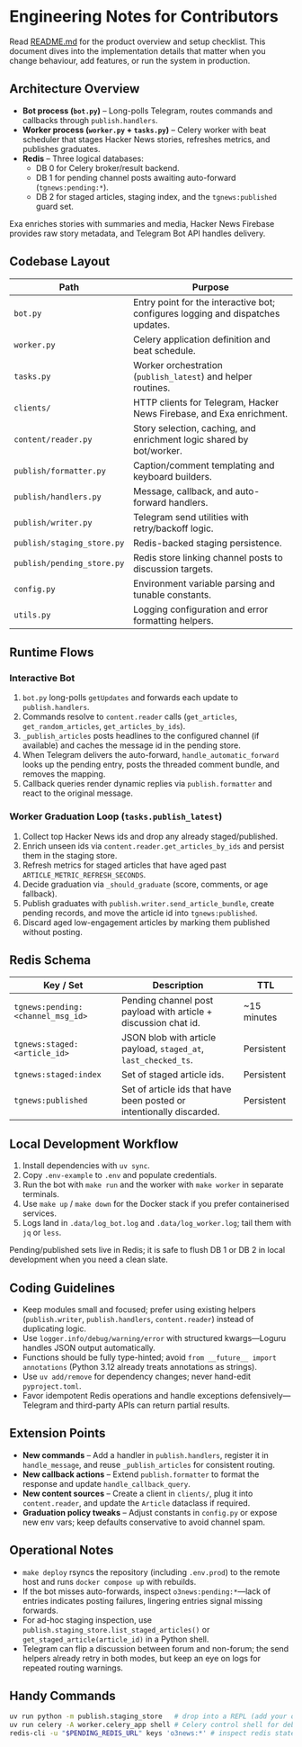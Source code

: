 # Engineering Notes for Contributors

Read [README.md](README.md) for the product overview and setup checklist. This document dives into the implementation details that matter when you change behaviour, add features, or run the system in production.

## Architecture Overview
- **Bot process (`bot.py`)** – Long-polls Telegram, routes commands and callbacks through `publish.handlers`.
- **Worker process (`worker.py` + `tasks.py`)** – Celery worker with beat scheduler that stages Hacker News stories, refreshes metrics, and publishes graduates.
- **Redis** – Three logical databases:  
  - DB 0 for Celery broker/result backend.  
  - DB 1 for pending channel posts awaiting auto-forward (`tgnews:pending:*`).  
  - DB 2 for staged articles, staging index, and the `tgnews:published` guard set.

Exa enriches stories with summaries and media, Hacker News Firebase provides raw story metadata, and Telegram Bot API handles delivery.

## Codebase Layout
| Path | Purpose |
| --- | --- |
| `bot.py` | Entry point for the interactive bot; configures logging and dispatches updates. |
| `worker.py` | Celery application definition and beat schedule. |
| `tasks.py` | Worker orchestration (`publish_latest`) and helper routines. |
| `clients/` | HTTP clients for Telegram, Hacker News Firebase, and Exa enrichment. |
| `content/reader.py` | Story selection, caching, and enrichment logic shared by bot/worker. |
| `publish/formatter.py` | Caption/comment templating and keyboard builders. |
| `publish/handlers.py` | Message, callback, and auto-forward handlers. |
| `publish/writer.py` | Telegram send utilities with retry/backoff logic. |
| `publish/staging_store.py` | Redis-backed staging persistence. |
| `publish/pending_store.py` | Redis store linking channel posts to discussion targets. |
| `config.py` | Environment variable parsing and tunable constants. |
| `utils.py` | Logging configuration and error formatting helpers. |

## Runtime Flows
### Interactive Bot
1. `bot.py` long-polls `getUpdates` and forwards each update to `publish.handlers`.
2. Commands resolve to `content.reader` calls (`get_articles`, `get_random_articles`, `get_articles_by_ids`).
3. `_publish_articles` posts headlines to the configured channel (if available) and caches the message id in the pending store.
4. When Telegram delivers the auto-forward, `handle_automatic_forward` looks up the pending entry, posts the threaded comment bundle, and removes the mapping.
5. Callback queries render dynamic replies via `publish.formatter` and react to the original message.

### Worker Graduation Loop (`tasks.publish_latest`)
1. Collect top Hacker News ids and drop any already staged/published.
2. Enrich unseen ids via `content.reader.get_articles_by_ids` and persist them in the staging store.
3. Refresh metrics for staged articles that have aged past `ARTICLE_METRIC_REFRESH_SECONDS`.
4. Decide graduation via `_should_graduate` (score, comments, or age fallback).
5. Publish graduates with `publish.writer.send_article_bundle`, create pending records, and move the article id into `tgnews:published`.
6. Discard aged low-engagement articles by marking them published without posting.

## Redis Schema
| Key / Set | Description | TTL |
| --- | --- | --- |
| `tgnews:pending:<channel_msg_id>` | Pending channel post payload with article + discussion chat id. | ~15 minutes |
| `tgnews:staged:<article_id>` | JSON blob with article payload, `staged_at`, `last_checked_ts`. | Persistent |
| `tgnews:staged:index` | Set of staged article ids. | Persistent |
| `tgnews:published` | Set of article ids that have been posted or intentionally discarded. | Persistent |

## Local Development Workflow
1. Install dependencies with `uv sync`.
2. Copy `.env-example` to `.env` and populate credentials.
3. Run the bot with `make run` and the worker with `make worker` in separate terminals.
4. Use `make up` / `make down` for the Docker stack if you prefer containerised services.
5. Logs land in `.data/log_bot.log` and `.data/log_worker.log`; tail them with `jq` or `less`.

Pending/published sets live in Redis; it is safe to flush DB 1 or DB 2 in local development when you need a clean slate.

## Coding Guidelines
- Keep modules small and focused; prefer using existing helpers (`publish.writer`, `publish.handlers`, `content.reader`) instead of duplicating logic.
- Use `logger.info/debug/warning/error` with structured kwargs—Loguru handles JSON output automatically.
- Functions should be fully type-hinted; avoid `from __future__ import annotations` (Python 3.12 already treats annotations as strings).
- Use `uv add/remove` for dependency changes; never hand-edit `pyproject.toml`.
- Favor idempotent Redis operations and handle exceptions defensively—Telegram and third-party APIs can return partial results.

## Extension Points
- **New commands** – Add a handler in `publish.handlers`, register it in `handle_message`, and reuse `_publish_articles` for consistent routing.
- **New callback actions** – Extend `publish.formatter` to format the response and update `handle_callback_query`.
- **New content sources** – Create a client in `clients/`, plug it into `content.reader`, and update the `Article` dataclass if required.
- **Graduation policy tweaks** – Adjust constants in `config.py` or expose new env vars; keep defaults conservative to avoid channel spam.

## Operational Notes
- `make deploy` rsyncs the repository (including `.env.prod`) to the remote host and runs `docker compose up` with rebuilds.
- If the bot misses auto-forwards, inspect `o3news:pending:*`—lack of entries indicates posting failures, lingering entries signal missing forwards.
- For ad-hoc staging inspection, use `publish.staging_store.list_staged_articles()` or `get_staged_article(article_id)` in a Python shell.
- Telegram can flip a discussion between forum and non-forum; the send helpers already retry in both modes, but keep an eye on logs for repeated routing warnings.

## Handy Commands
```bash
uv run python -m publish.staging_store   # drop into a REPL (add your own helper code)
uv run celery -A worker.celery_app shell # Celery control shell for debugging workers
redis-cli -u "$PENDING_REDIS_URL" keys 'o3news:*' # inspect redis state
```
